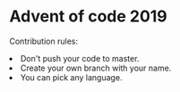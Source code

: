 # Advent of code 2019
Contribution rules:
<li> Don't push your code to master.
<li> Create your own branch with your name.
<li> You can pick any language.
